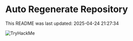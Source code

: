 # Auto Regenerate Repository

This README was last updated: 2025-04-24 21:27:34

 ![TryHackMe](https://tryhackme.com/badge/533634)